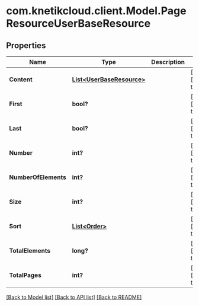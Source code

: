 # com.knetikcloud.client.Model.PageResourceUserBaseResource
## Properties

Name | Type | Description | Notes
------------ | ------------- | ------------- | -------------
**Content** | [**List&lt;UserBaseResource&gt;**](UserBaseResource.md) |  | [optional] [default to null]
**First** | **bool?** |  | [optional] [default to null]
**Last** | **bool?** |  | [optional] [default to null]
**Number** | **int?** |  | [optional] [default to null]
**NumberOfElements** | **int?** |  | [optional] [default to null]
**Size** | **int?** |  | [optional] [default to null]
**Sort** | [**List&lt;Order&gt;**](Order.md) |  | [optional] [default to null]
**TotalElements** | **long?** |  | [optional] [default to null]
**TotalPages** | **int?** |  | [optional] [default to null]

[[Back to Model list]](../README.md#documentation-for-models) [[Back to API list]](../README.md#documentation-for-api-endpoints) [[Back to README]](../README.md)

